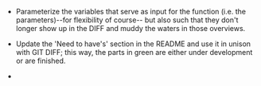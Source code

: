 - Parameterize the variables that serve as input for the function (i.e. the parameters)--for flexibility of course-- but also such that they don't longer show up in the DIFF and muddy the waters in those overviews.

- Update the 'Need to have's' section in the README and use it in unison with GIT DIFF; this way, the parts in green are either under development or are finished.

- 